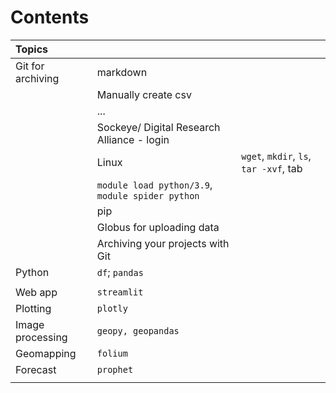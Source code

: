 # Contents

| Topics |  | |
| :-- |:--| :-- |
| Git for archiving | markdown | 
| | Manually create csv |
| | ... |
| | Sockeye/ Digital Research Alliance - login | |
| | Linux | ```wget```, ```mkdir```, ```ls```, ```tar -xvf```, tab |
| | ```module load python/3.9```, ```module spider python```  |
| | pip | |
| | Globus for uploading data | |
| | Archiving your projects with Git | |
| Python | ```df```; ```pandas``` |
| | |
| Web app | ```streamlit```  |
| Plotting | ```plotly```  |
| Image processing | ```geopy, geopandas``` | 
| Geomapping | ```folium``` |
| Forecast | ```prophet``` |
| | |
